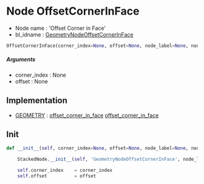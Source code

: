 # Node OffsetCornerInFace

- Node name : 'Offset Corner in Face'
- bl_idname : [GeometryNodeOffsetCornerInFace](https://docs.blender.org/api/current/bpy.types.GeometryNodeOffsetCornerInFace.html)


``` python
OffsetCornerInFace(corner_index=None, offset=None, node_label=None, node_color=None)
```
##### Arguments

- corner_index : None
- offset : None

## Implementation

- [GEOMETRY](/docs/GeoNodes/GEOMETRY.md) : [offset_corner_in_face](/docs/GeoNodes/socket_GEOMETRY.md#offset_corner_in_face) [offset_corner_in_face](/docs/GeoNodes/socket_GEOMETRY.md#offset_corner_in_face)

## Init

``` python
def __init__(self, corner_index=None, offset=None, node_label=None, node_color=None):

    StackedNode.__init__(self, 'GeometryNodeOffsetCornerInFace', node_label=node_label, node_color=node_color)

    self.corner_index    = corner_index
    self.offset          = offset
```

